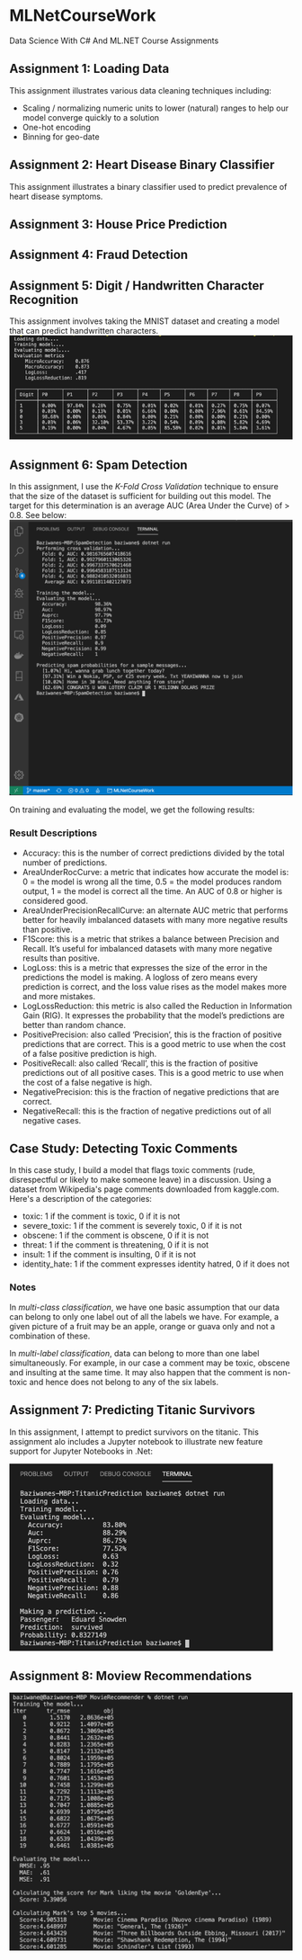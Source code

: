 # MLNetCourseWork
Data Science With C# And ML.NET Course Assignments

## Assignment 1: Loading Data
This assignment illustrates various data cleaning techniques including:
* Scaling / normalizing numeric units to lower (natural) ranges to help our model converge quickly to a solution
* One-hot encoding 
* Binning for geo-date

## Assignment 2: Heart Disease Binary Classifier
This assignment illustrates a binary classifier used to predict prevalence of heart disease symptoms.

## Assignment 3: House Price Prediction

## Assignment 4: Fraud Detection

## Assignment 5: Digit / Handwritten Character Recognition
This assignment involves taking the MNIST dataset and creating a model that can predict handwritten characters. 
![](digit_recognition_results.png)

## Assignment 6: Spam Detection
In this assignment, I use the *K-Fold Cross Validation* technique to ensure that the size of the dataset is sufficient for building out this model. The target for this determination is an average AUC (Area Under the Curve) of > 0.8. See below:
![](spam_detection_results.png)

On training and evaluating the model, we get the following results:

### Result Descriptions
* Accuracy: this is the number of correct predictions divided by the total number of predictions.
* AreaUnderRocCurve: a metric that indicates how accurate the model is: 0 = the model is wrong all the time, 0.5 = the model produces random output, 1 = the model is correct all the time. An AUC of 0.8 or higher is considered good.
* AreaUnderPrecisionRecallCurve: an alternate AUC metric that performs better for heavily imbalanced datasets with many more negative results than positive.
* F1Score: this is a metric that strikes a balance between Precision and Recall. It’s useful for imbalanced datasets with many more negative results than positive.
* LogLoss: this is a metric that expresses the size of the error in the predictions the model is making. A logloss of zero means every prediction is correct, and the loss value rises as the model makes more and more mistakes.
* LogLossReduction: this metric is also called the Reduction in Information Gain (RIG). It expresses the probability that the model’s predictions are better than random chance.
* PositivePrecision: also called ‘Precision’, this is the fraction of positive predictions that are correct. This is a good metric to use when the cost of a false positive prediction is high.
* PositiveRecall: also called ‘Recall’, this is the fraction of positive predictions out of all positive cases. This is a good metric to use when the cost of a false negative is high.
* NegativePrecision: this is the fraction of negative predictions that are correct.
* NegativeRecall: this is the fraction of negative predictions out of all negative cases.

## Case Study: Detecting Toxic Comments
In this case study, I build a model that flags toxic comments (rude, disrespectful or likely to make someone leave) in a discussion. Using a dataset from Wikipedia's page comments downloaded from kaggle.com. Here's a description of the categories:
* toxic: 1 if the comment is toxic, 0 if it is not
* severe_toxic: 1 if the comment is severely toxic, 0 if it is not
* obscene: 1 if the comment is obscene, 0 if it is not
* threat: 1 if the comment is threatening, 0 if it is not
* insult: 1 if the comment is insulting, 0 if it is not
* identity_hate: 1 if the comment expresses identity hatred, 0 if it does not

### Notes 
In *multi-class classification*, we have one basic assumption that our data can belong to only one label out of all the labels we have. For example, a given picture of a fruit may be an apple, orange or guava only and not a combination of these.

In *multi-label classification*, data can belong to more than one label simultaneously. For example, in our case a comment may be toxic, obscene and insulting at the same time. It may also happen that the comment is non-toxic and hence does not belong to any of the six labels.

## Assignment 7: Predicting Titanic Survivors
In this assignment, I attempt to predict survivors on the titanic. This assignment alo includes a Jupyter notebook to illustrate new feature support for Jupyter Notebooks in .Net:

![](titanic_prediction_results.png)

## Assignment 8: Moview Recommendations
![](movie-recommender-results.png)


